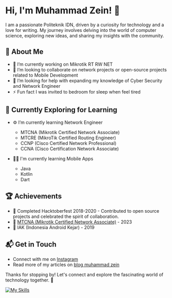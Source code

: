 # Hi, I'm Muhammad Zein! 👋

I am a passionate Politeknik IDN, driven by a curiosity for technology and a love for writing. My journey involves delving into the world of computer science, exploring new ideas, and sharing my insights with the community.

## 🚀 About Me

- 🔭 I’m currently working on Mikrotik RT RW NET
- 👯 I’m looking to collaborate on network projects or open-source projects related to Mobile Development
- 🤔 I’m looking for help with expanding my knowledge of Cyber Security and Network Engineer
- ⚡ Fun fact I was invited to bedroom for sleep when feel tired 

## 🌱 Currently Exploring for Learning

- ⚙️ I’m currently learning Network Engineer
  - MTCNA (Mikrotik Certified Network Associate)
  - MTCRE (MikroTik Certified Routing Engineer)
  - CCNP (Cisco Certified Network Professional)
  - CCNA (Cisco Certification Network Associate)

- 🧑‍💻 I'm currently learning Mobile Apps
  - Java
  - Kotlin
  - Dart
  

 ## 🏆 Achievements

  - 🌟 Completed Hacktoberfest 2018-2020 - Contributed to open source projects and celebrated the spirit of collaboration.
  - 👾 [MTCNA (Mikrotik Certified Network Associate)](https://mikrotik.com/training/certificates/c275979c3df36dfae87e)  - 2023
  - 🤖 IAK (Indonesia Android Kejar) - 2019

## 📬 Get in Touch

- Connect with me on [Instagram](https://instagram.com/mhmmd.zayn13)
- Read more of my articles on [blog muhammad zein](https://blog-muhammad-zein.blogspot.com)

Thanks for stopping by! Let's connect and explore the fascinating world of technology together. 🚀

[![My Skills](https://skillicons.dev/icons?i=java,kotlin,androidstudio,figma&theme=light)](https://skillicons.dev)
